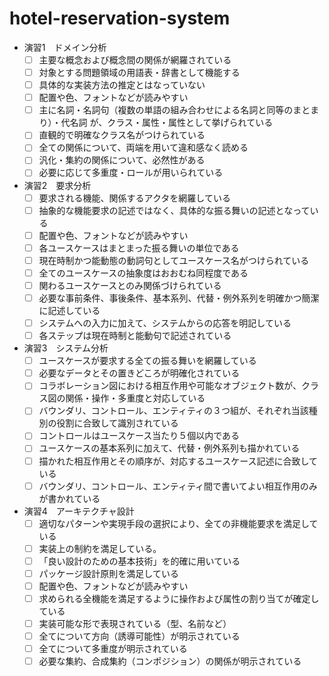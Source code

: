 # hotel-reservation-system
- 演習1　ドメイン分析
    - [ ] 主要な概念および概念間の関係が網羅されている
    - [ ] 対象とする問題領域の用語表・辞書として機能する
    - [ ] 具体的な実装方法の推定とはなっていない
    - [ ] 配置や色、フォントなどが読みやすい
    - [ ] 主に名詞・名詞句（複数の単語の組み合わせによる名詞と同等のまとまり）・代名詞 が、クラス・属性・属性として挙げられている
    - [ ] 直観的で明確なクラス名がつけられている
    - [ ] 全ての関係について、両端を用いて違和感なく読める
    - [ ] 汎化・集約の関係について、必然性がある
    - [ ] 必要に応じて多重度・ロールが用いられている
- 演習2　要求分析
    - [ ] 要求される機能、関係するアクタを網羅している
    - [ ] 抽象的な機能要求の記述ではなく、具体的な振る舞いの記述となっている
    - [ ] 配置や色、フォントなどが読みやすい
    - [ ] 各ユースケースはまとまった振る舞いの単位である
    - [ ] 現在時制かつ能動態の動詞句としてユースケース名がつけられている
    - [ ] 全てのユースケースの抽象度はおおむね同程度である
    - [ ] 関わるユースケースとのみ関係づけられている
    - [ ] 必要な事前条件、事後条件、基本系列、代替・例外系列を明確かつ簡潔に記述している
    - [ ] システムへの入力に加えて、システムからの応答を明記している
    - [ ] 各ステップは現在時制と能動句で記述されている
- 演習3　システム分析
    - [ ] ユースケースが要求する全ての振る舞いを網羅している
    - [ ] 必要なデータとその置きどころが明確化されている
    - [ ] コラボレーション図における相互作用や可能なオブジェクト数が、クラス図の関係・操作・多重度と対応している
    - [ ] バウンダリ、コントロール、エンティティの３つ組が、それぞれ当該種別の役割に合致して識別されている
    - [ ] コントロールはユースケース当たり５個以内である
    - [ ] ユースケースの基本系列に加えて、代替・例外系列も描かれている
    - [ ] 描かれた相互作用とその順序が、対応するユースケース記述に合致している
    - [ ] バウンダリ、コントロール、エンティティ間で書いてよい相互作用のみが書かれている
- 演習4　アーキテクチャ設計
    - [ ] 適切なパターンや実現手段の選択により、全ての非機能要求を満足している
    - [ ] 実装上の制約を満足している。
    - [ ] 「良い設計のための基本技術」を的確に用いている
    - [ ] パッケージ設計原則を満足している
    - [ ] 配置や色、フォントなどが読みやすい
    - [ ] 求められる全機能を満足するように操作および属性の割り当てが確定している
    - [ ] 実装可能な形で表現されている（型、名前など）
    - [ ] 全てについて方向（誘導可能性）が明示されている
    - [ ] 全てについて多重度が明示されている
    - [ ] 必要な集約、合成集約（コンポジション）の関係が明示されている
